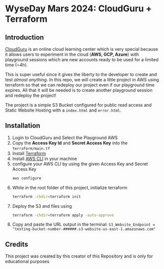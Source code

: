 # WyseDay Mars 2024: CloudGuru + Terraform

## Introduction
[CloudGuru](https://learn.acloud.guru/) is an online cloud learning center which is very special because it allows users to experiment in the cloud (**AWS, GCP, Azure**) with playground sessions which are new accounts ready to be used for a limited time (~4h).

This is super useful since it gives the liberty to the developer to create and test *almost anything*. In this repo, we will create a little project in AWS using terraform so that we can redeploy our project even if our playground time expires. All that it will be needed is to create another playground session and redeploy the project!

The project is a simple S3 Bucket configured for public read access and Static Website Hosting with a `index.html` and `error.html`.

## Installation
1. Login to CloudGuru and Select the Playground AWS
1. Copy the **Access Key Id** and **Secret Access Key** into the `terraform/main.tf` 
1. Install [Terraform](https://developer.hashicorp.com/terraform/tutorials/aws-get-started/install-cli)
1. Install [AWS CLI](https://docs.aws.amazon.com/cli/latest/userguide/getting-started-install.html) in your machine
1. configure your AWS CLI by using the given Access Key and Secret Access Key
    ```sh
    aws configure
    ```
1. While in the root folder of this project, initialize terraform
    ```sh
    terraform -chdir=terraform init
    ```
1. Deploy the S3 and files using 
    ```sh
    terraform -chdir=terraform apply -auto-approve
    ```
1. Copy and paste the URL output in the terminal:
    `S3_Website_Endpoint = "testing-bucket-number-######.s3-website-us-east-1.amazonaws.com"`

## Credits
This project was created by this creator of this Repository and is only for educational purposes 